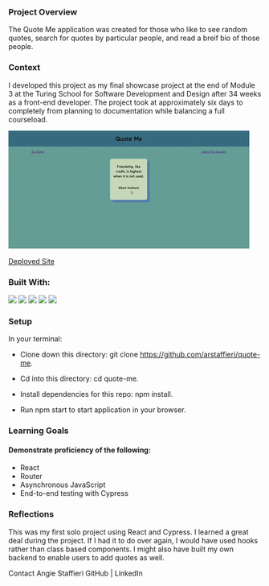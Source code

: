 ### Project Overview
The Quote Me application was created for those who like to see random quotes, search for quotes by particular people, and read a breif bio of those people. 

### Context
I developed this project as my final showcase project at the end of Module 3 at the Turing School for Software Development and Design after 34 weeks as a front-end developer. The project took at approximately six days to completely from planning to documentation while balancing a full courseload.

![](giphy.gif)

[Deployed Site](https://weary-liquid.surge.sh/)

### Built With:

![](https://img.shields.io/badge/React-20232A?style=for-the-badge&logo=react&logoColor=61DAFB)
![](https://img.shields.io/badge/React_Router-CA4245?style=for-the-badge&logo=react-router&logoColor=white)
![](https://img.shields.io/badge/Cypress-17202C?style=for-the-badge&logo=cypress&logoColor=white)
![](https://img.shields.io/badge/CSS3-1572B6?style=for-the-badge&logo=css3&logoColor=white)
![](https://img.shields.io/badge/Node.js-339933?style=for-the-badge&logo=nodedotjs&logoColor=white)


### Setup
In your terminal:

* Clone down this directory: git clone https://github.com/arstaffieri/quote-me.

* Cd into this directory: cd quote-me.

* Install dependencies for this repo: npm install.

* Run npm start to start application in your browser.


### Learning Goals
#### Demonstrate proficiency of the following:

* React
* Router
* Asynchronous JavaScript
* End-to-end testing with Cypress


### Reflections
This was my first solo project using React and Cypress. I learned a great deal during the project. If I had it to do over again, I would have used hooks rather than class based components. I might also have built my own backend to enable users to add quotes as well. 

Contact
Angie Staffieri GitHub | LinkedIn
